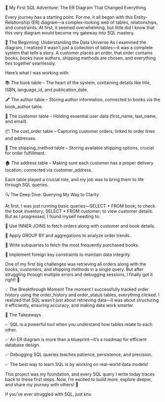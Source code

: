 📖 My First SQL Adventure: The ER Diagram That Changed Everything

Every journey has a starting point. For me, it all began with this Entity-Relationship (ER) diagram—a complex-looking web of tables, relationships, and constraints. At first, it seemed overwhelming, but little did I know that this very diagram would become my gateway into SQL mastery.

🌟 The Beginning: Understanding the Data Universe As I examined the diagram, I realized it wasn’t just a collection of tables—it was a complete system that tells a story. A customer places an order, that order contains books, books have authors, shipping methods are chosen, and everything ties together seamlessly.

Here’s what I was working with:

📚 The book table – The heart of the system, containing details like title, ISBN, language_id, and publication_date.

🖋️ The author table – Storing author information, connected to books via the book_author table.

👤 The customer table – Holding essential user data (first_name, last_name, and email).

📦 The cust_order table – Capturing customer orders, linked to order lines and addresses.

🚚 The shipping_method table – Storing available shipping options, crucial for order fulfillment.

🏠 The address table – Making sure each customer has a proper delivery location, connected via customer_address.

Each table played a crucial role, and my job was to bring them to life through SQL queries.

🔍 The Deep Dive: Querying My Way to Clarity

At first, I was just running basic queries—SELECT * FROM book; to check the book inventory, SELECT * FROM customer; to view customer details. But as I progressed, I found myself needing to:

🔹 Use INNER JOINS to fetch orders along with customer and book details.

🔹 Apply GROUP BY and aggregations to analyze order trends.

🔹 Write subqueries to fetch the most frequently purchased books.

🔹 Implement foreign key constraints to maintain data integrity.

One of my first big challenges was retrieving all orders along with the books, customers, and shipping methods in a single query. But after struggling through multiple errors and debugging sessions, I finally got it right! 🎉

💡 The Breakthrough Moment The moment I successfully tracked order history using the order_history and order_status tables, everything clicked. I realized that SQL wasn’t just about retrieving data—it was about structuring it efficiently, ensuring accuracy, and making data work smarter.

🚀 The Takeaways

✅ SQL is a powerful tool when you understand how tables relate to each other.

✅ An ER diagram is more than a blueprint—it’s a roadmap for efficient database design.

✅ Debugging SQL queries teaches patience, persistence, and precision.

✅ The best way to learn SQL is by working on real-world data models!

This project was my foundation, and every SQL query I write today traces back to these first steps. Now, I’m excited to build more, explore deeper, and share my journey with others! 🚀

If you’ve ever struggled with SQL, just kno

